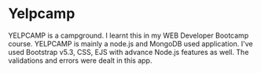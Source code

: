 # Yelpcamp

YELPCAMP is a campground. I learnt this in my WEB Developer Bootcamp course. YELPCAMP is mainly a node.js and MongoDB used application. I've used Bootstrap v5.3, CSS,
EJS with advance Node.js features as well. The validations and errors were dealt in this app. 
